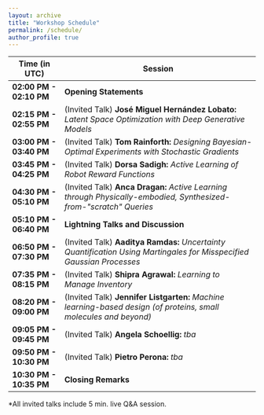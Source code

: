 ```yaml
---
layout: archive
title: "Workshop Schedule"
permalink: /schedule/
author_profile: true
---
```


**Time (in UTC)** | **Session**
------------ | ------------
**02:00 PM - 02:10 PM**  <a ></a> |	**Opening Statements** 
**02:15 PM - 02:55 PM**  <a ></a> |	(Invited Talk) **José Miguel Hernández Lobato:** *Latent Space Optimization with Deep Generative Models*
**03:00 PM - 03:40 PM**  <a ></a> |	(Invited Talk) **Tom Rainforth:** *Designing Bayesian-Optimal Experiments with Stochastic Gradients*
**03:45 PM - 04:25 PM**  <a ></a> |   (Invited Talk) **Dorsa Sadigh:** *Active Learning of Robot Reward Functions*
**04:30 PM - 05:10 PM**  <a ></a> |   (Invited Talk) **Anca Dragan:** *Active Learning through Physically-embodied, Synthesized-from-"scratch" Queries*
**05:10 PM - 06:40 PM**  <a ></a> |	**Lightning Talks and Discussion**
**06:50 PM - 07:30 PM**  <a ></a> |   (Invited Talk) **Aaditya Ramdas:** *Uncertainty Quantification Using Martingales for Misspecified Gaussian Processes*
**07:35 PM - 08:15 PM**  <a ></a> |	(Invited Talk) **Shipra Agrawal:** *Learning to Manage Inventory*
**08:20 PM - 09:00 PM**  <a ></a> |	(Invited Talk) **Jennifer Listgarten:** *Machine learning-based design (of proteins, small molecules and beyond)*
**09:05 PM - 09:45 PM**  <a ></a> |	(Invited Talk) **Angela Schoellig:** *tba*
**09:50 PM - 10:30 PM**  <a ></a> |   (Invited Talk) **Pietro Perona:** *tba*
**10:30 PM - 10:35 PM** |	**Closing Remarks**


<!--**Time (in UTC)** | **Session**-->
<!-------------- | -------------->
<!--**02:00 PM - 02:10 PM**  <a target="_blank" href="https://calendar.google.com/event?action=TEMPLATE&amp;tmeid=MzdmOHAxMjE1MDdnaWhzNHNxOWVoZXIyMHMgbHNtdmZrc29uNXI0dG9ob2trMHFwY291MmtAZw&amp;tmsrc=lsmvfkson5r4tohokk0qpcou2k%40group.calendar.google.com"><img border="0" src="https://www.google.com/calendar/images/ext/gc_button1_en.gif"></a> |	**Opening Statements** -->
<!--**02:15 PM - 02:55 PM**  <a target="_blank" href="https://calendar.google.com/event?action=TEMPLATE&amp;tmeid=NDlydm9tdXZyZTE4cG83OG1rNGtmaGk2cDAgbHNtdmZrc29uNXI0dG9ob2trMHFwY291MmtAZw&amp;tmsrc=lsmvfkson5r4tohokk0qpcou2k%40group.calendar.google.com"><img border="0" src="https://www.google.com/calendar/images/ext/gc_button1_en.gif"></a> |	(Invited Talk) **José Miguel Hernández Lobato:** *Latent Space Optimization with Deep Generative Models*-->
<!--**03:00 PM - 03:40 PM**  <a target="_blank" href="https://calendar.google.com/event?action=TEMPLATE&amp;tmeid=Nmk2ZzdpMzRsbmgwZzhjMTIyZGlxY2c4cmwgbHNtdmZrc29uNXI0dG9ob2trMHFwY291MmtAZw&amp;tmsrc=lsmvfkson5r4tohokk0qpcou2k%40group.calendar.google.com"><img border="0" src="https://www.google.com/calendar/images/ext/gc_button1_en.gif"></a> |	(Invited Talk) **Tom Rainforth:** *tba*-->
<!--**03:45 PM - 04:25 PM**  <a target="_blank" href="https://calendar.google.com/event?action=TEMPLATE&amp;tmeid=MzhxdnUxcnIxY3M3Z2ZzdDl1N29ucGMzczkgbHNtdmZrc29uNXI0dG9ob2trMHFwY291MmtAZw&amp;tmsrc=lsmvfkson5r4tohokk0qpcou2k%40group.calendar.google.com"><img border="0" src="https://www.google.com/calendar/images/ext/gc_button1_en.gif"></a> |   (Invited Talk) **Dorsa Sadigh:** *Active Learning of Robot Reward Functions*-->
<!--**04:30 PM - 05:10 PM**  <a target="_blank" href="https://calendar.google.com/event?action=TEMPLATE&amp;tmeid=NWQ5YjJyb3NvbHE5c2ZtZGhlaG1oMmtscTIgbHNtdmZrc29uNXI0dG9ob2trMHFwY291MmtAZw&amp;tmsrc=lsmvfkson5r4tohokk0qpcou2k%40group.calendar.google.com"><img border="0" src="https://www.google.com/calendar/images/ext/gc_button1_en.gif"></a> |   (Invited Talk) **Anca Dragan:** *Active Learning through Physically-embodied, Synthesized-from-"scratch" Queries*-->
<!--**05:10 PM - 06:40 PM**  <a target="_blank" href="https://calendar.google.com/event?action=TEMPLATE&amp;tmeid=NGRhYjluc2xjdTU3Y2h2dG5qMjkyZGswdGMgbHNtdmZrc29uNXI0dG9ob2trMHFwY291MmtAZw&amp;tmsrc=lsmvfkson5r4tohokk0qpcou2k%40group.calendar.google.com"><img border="0" src="https://www.google.com/calendar/images/ext/gc_button1_en.gif"></a> |	**Lightning Talks and Discussion**-->
<!--**06:50 PM - 07:30 PM**  <a target="_blank" href="https://calendar.google.com/event?action=TEMPLATE&amp;tmeid=NGVkZ2kycmJiY2JjMGU3OGgxa3ZzNGlyY2MgbHNtdmZrc29uNXI0dG9ob2trMHFwY291MmtAZw&amp;tmsrc=lsmvfkson5r4tohokk0qpcou2k%40group.calendar.google.com"><img border="0" src="https://www.google.com/calendar/images/ext/gc_button1_en.gif"></a> |   (Invited Talk) **Aaditya Ramdas:** *Uncertainty Quantification Using Martingales for Misspecified Gaussian Processes*-->
<!--**07:35 PM - 08:15 PM**  <a target="_blank" href="https://calendar.google.com/event?action=TEMPLATE&amp;tmeid=NDA2aGVjdDI3NWV2azdlOTR2NmxvNHBsYW0gbHNtdmZrc29uNXI0dG9ob2trMHFwY291MmtAZw&amp;tmsrc=lsmvfkson5r4tohokk0qpcou2k%40group.calendar.google.com"><img border="0" src="https://www.google.com/calendar/images/ext/gc_button1_en.gif"></a> |	(Invited Talk) **Shipra Agrawal:** *Learning to Manage Inventory*-->
<!--**08:20 PM - 09:00 PM**  <a target="_blank" href="https://calendar.google.com/event?action=TEMPLATE&amp;tmeid=NHE4MHIyMzJyc3IzcG5pYjNjNnAyMnY4OTcgbHNtdmZrc29uNXI0dG9ob2trMHFwY291MmtAZw&amp;tmsrc=lsmvfkson5r4tohokk0qpcou2k%40group.calendar.google.com"><img border="0" src="https://www.google.com/calendar/images/ext/gc_button1_en.gif"></a> |	(Invited Talk) **Jennifer Listgarten:** *tba*-->
<!--**09:05 PM - 09:45 PM**  <a target="_blank" href="https://calendar.google.com/event?action=TEMPLATE&amp;tmeid=MjVtOHY0YWxnYWdiNWY3bzFhMjRhNzFpc2sgbHNtdmZrc29uNXI0dG9ob2trMHFwY291MmtAZw&amp;tmsrc=lsmvfkson5r4tohokk0qpcou2k%40group.calendar.google.com"><img border="0" src="https://www.google.com/calendar/images/ext/gc_button1_en.gif"></a> |	(Invited Talk) **Angela Schoellig:** *tba*-->
<!--**09:50 PM - 10:30 PM**  <a target="_blank" href="https://calendar.google.com/event?action=TEMPLATE&amp;tmeid=NDlnOWJ0NGxwYjQ1ZjdyZ25kZ2k1ZmRjcDggbHNtdmZrc29uNXI0dG9ob2trMHFwY291MmtAZw&amp;tmsrc=lsmvfkson5r4tohokk0qpcou2k%40group.calendar.google.com"><img border="0" src="https://www.google.com/calendar/images/ext/gc_button1_en.gif"></a> |   (Invited Talk) **Pietro Perona:** *tba*-->
<!--**10:30 PM - 10:35 PM** |	**Closing Remarks**-->


*All invited talks include 5 min. live Q&A session.
